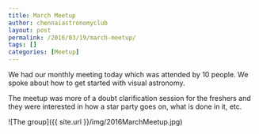 ```yaml
---
title: March Meetup
author: chennaiastronomyclub
layout: post
permalink: /2016/03/19/march-meetup/
tags: []
categories: [Meetup]
---
```


We had our monthly meeting today which was attended by 10 people. We spoke about how to get started with visual astronomy.

The meetup was more of a doubt clarification session for the freshers and they were interested in how a star party goes
on, what is done in it, etc.


![The group]({{ site.url }}/img/2016MarchMeetup.jpg)